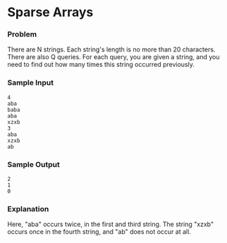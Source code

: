 # Sparse Arrays #

### Problem ###

There are N strings. Each string's length is no more than 20 characters. There are also Q queries. For each query, you are given a string, and you need to find out how many times this string occurred previously.

### Sample Input ###
```
4
aba
baba
aba
xzxb
3
aba
xzxb
ab
```
### Sample Output ###
```
2
1
0
```
 ### Explanation  ###

Here, "aba" occurs twice, in the first and third string. The string "xzxb" occurs once in the fourth string, and "ab" does not occur at all.
